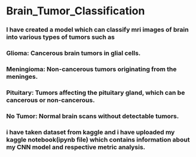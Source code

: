 # Brain_Tumor_Classification
### I have created a model which can classify mri images of brain into various types of tumors such as 
### Glioma: Cancerous brain tumors in glial cells.  
### Meningioma: Non-cancerous tumors originating from the meninges.
### Pituitary: Tumors affecting the pituitary gland, which can be cancerous or non-cancerous.
### No Tumor: Normal brain scans without detectable tumors.

### i have taken dataset from kaggle and i have uploaded my kaggle notebook(ipynb file) which contains information about my CNN model and respective metric analysis.